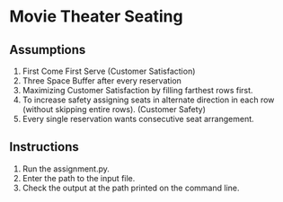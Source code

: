 # Movie Theater Seating

## Assumptions
1. First Come First Serve (Customer Satisfaction)
2. Three Space Buffer after every reservation
3. Maximizing Customer Satisfaction by filling farthest rows first.
4. To increase safety assigning seats in alternate direction in each row (without skipping entire rows). (Customer Safety)
5. Every single reservation wants consecutive seat arrangement.

## Instructions
1. Run the assignment.py.
2. Enter the path to the input file.
3. Check the output at the path printed on the command line.





